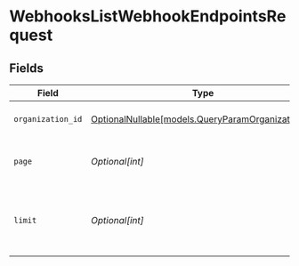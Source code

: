 # WebhooksListWebhookEndpointsRequest


## Fields

| Field                                                                                      | Type                                                                                       | Required                                                                                   | Description                                                                                |
| ------------------------------------------------------------------------------------------ | ------------------------------------------------------------------------------------------ | ------------------------------------------------------------------------------------------ | ------------------------------------------------------------------------------------------ |
| `organization_id`                                                                          | [OptionalNullable[models.QueryParamOrganizationID]](../models/queryparamorganizationid.md) | :heavy_minus_sign:                                                                         | Filter by organization ID.                                                                 |
| `page`                                                                                     | *Optional[int]*                                                                            | :heavy_minus_sign:                                                                         | Page number, defaults to 1.                                                                |
| `limit`                                                                                    | *Optional[int]*                                                                            | :heavy_minus_sign:                                                                         | Size of a page, defaults to 10. Maximum is 100.                                            |